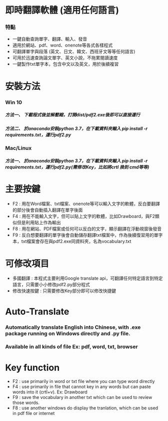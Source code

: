 # 即時翻譯軟體 (適用任何語言)
### 特點
* 一鍵自動查詢單字、翻譯、輸入、發音
* 適用於網站、pdf、word、onenote等各式各樣程式
* 可翻譯單字與段落 (英文、日文、韓文、西班牙文等等任何語言)
* 可用於迅速查詢論文單字、英文小說，不拖累閱讀速度
* 一鍵製作txt單字本，包含中文以及英文，用於後續複習
# 安裝方法 
### Win 10
##### 方法一、 下載程式後並解壓縮，打開dist/pdf2.exe後即可以直接運行
##### 方法二、 於anaconda安裝python 3.7，在下載資料夾輸入 pip install -r requirements.txt，運行pdf2.py
### Mac/Linux
##### 方法一、 於anaconda安裝python 3.7，在下載資料夾輸入 pip install -r requirements.txt，運行pdf2.py(需修改Key，比如將crtl 換到 cmd等等)
# 主要按鍵
* F2 : 用在Word檔案、txt檔案、onenote等可以輸入文字的軟體，反白要翻譯的部分後會自動插入翻譯在單字後面
* F4 : 用在不能輸入文字，但可以貼上文字的軟體，比如Drawboard，與F2類似但是利用貼上作為輸出
* F8 : 用在網站、PDF檔案或任何可以反白的文字，顯示翻譯在浮動視窗後發音
* F9 : 反白想要翻譯的單字後會自動儲存翻譯txt檔案中，作為後續復習用的單字本，txt檔案會存在與pdf2.exe同資料夾，名為vocabulary.txt
# 可修改項目
* 多國翻譯 : 本程式主要利用Google translate api，可翻譯任何特定語言到特定語言，只需要小小修改pdf2.py部分程式
* 修改快速按鍵 : 只需要修改Key部分即可以修改快捷鍵 
# Auto-Translate
### Automatically translate English into Chinese, with .exe package running on Windows directly and .py file.
### Available in all kinds of file Ex: pdf, word, txt, browser
# Key function
* F2 : use primarily in word or txt file where you can type word directly
* F4 : use primarily in file that cannot key in any words but can paste words into it (crtl+v). Ex: Drawboard
* F9 : save the vocabulary in another txt which can be used to review those words.
* F8 : use another windows do display the tranlation, which can be used in pdf file or internet
